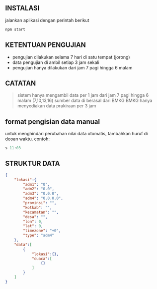 ## INSTALASI
jalankan aplikasi dengan perintah berikut
```bash
npm start
```

## KETENTUAN PENGUJIAN
- pengujian dilakukan selama 7 hari di satu tempat (jorong)
- data pengujian di ambil setiap 3 jam sekali
- pengujian hanya dilakukan dari jam 7 pagi hingga 6 malam

## CATATAN
> sistem hanya mengambil data per 1 jam dari jam 7 pagi hingga 6 malam (7,10,13,16)
> sumber data di berasal dari BMKG
> BMKG hanya menyediakan data prakiraan per 3 jam

## format pengisian data manual
untuk menghindari perubahan nilai data otomatis, tambahkan huruf di deoan waktu.
contoh:
```c
s 11:03
```

## STRUKTUR DATA
```json
{
    "lokasi":{
        "adm1": "0",
        "adm2": "0.0",
        "adm3": "0.0.0",
        "adm4": "0.0.0.0",
        "provinsi": "",
        "kotkab": "",
        "kecamatan": "",
        "desa": "",
        "lon": 0,
        "lat": 0,
        "timezone": "+0",
        "type": "adm4"
    },
    "data":[
        {
            "lokasi":{},
            "cuaca":[
                {}
            ]
        }
    ]
}


```